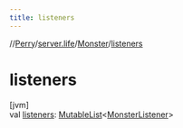 ```yaml
---
title: listeners
---
```

//[Perry](../../../index.html)/[server.life](../index.html)/[Monster](index.html)/[listeners](listeners.html)



# listeners



[jvm]\
val [listeners](listeners.html): [MutableList](https://kotlinlang.org/api/latest/jvm/stdlib/kotlin.collections/-mutable-list/index.html)<[MonsterListener](../-monster-listener/index.html)>




